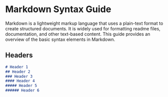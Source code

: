 # Markdown Syntax Guide

Markdown is a lightweight markup language that uses a plain-text format to create structured documents. It is widely used for formatting readme files, documentation, and other text-based content. This guide provides an overview of the basic syntax elements in Markdown.

## Headers

```markdown
# Header 1
## Header 2
### Header 3
#### Header 4
##### Header 5
###### Header 6
